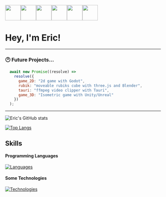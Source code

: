 <img src="https://cdn.7tv.app/emote/651c53a939bda127a3225b1f/4x.webp" width="50"/><img src="https://cdn.7tv.app/emote/6309e73ffe72a7a37ff476f5/4x.webp" height="50"/><img src="https://cdn.7tv.app/emote/6501ea45bad3f314ff03f597/4x.webp" height="50"/><img src="https://cdn.7tv.app/emote/61bb3d5cfba91c72ead6fa36/4x.webp" height="50"/><img src="https://cdn.7tv.app/emote/621db6feb825598c205c6f36/4x.webp" height="50"/><img src="https://cdn.7tv.app/emote/60b40a52a30f50ff196abc1b/4x.webp" height="50"/>
<h1>
  Hey, I'm Eric!
</h1>

---
### :clock1: Future Projects...

```JavaScript
  await new Promise((resolve) =>
    resolve({
      game_2D: "2d game with Godot",
      rubik: "moveable rubiks cube with three.js and Blender",
      tauri: "ffmpeg video clipper with Tauri",
      game_3D: "Isometric game with Unity/Unreal"
    })
  );
```
---
![Eric's GitHub stats](https://github-readme-stats.vercel.app/api?username=eric-k-chu&show_icons=true&theme=tokyonight&count_private=true&hide=stars)

[![Top Langs](https://github-readme-stats.vercel.app/api/top-langs/?username=eric-k-chu&theme=tokyonight&layout=donut)](https://github.com/eric-k-chu/github-readme-stats)

## Skills

#### Programming Languages
[![Languages](https://skillicons.dev/icons?i=ts,js,cs)](https://skillicons.dev)

#### Some Technologies
[![Technologies](https://skillicons.dev/icons?i=next,react,unity,tailwind,pnpm,blender,aws,vite)](https://skillicons.dev)
